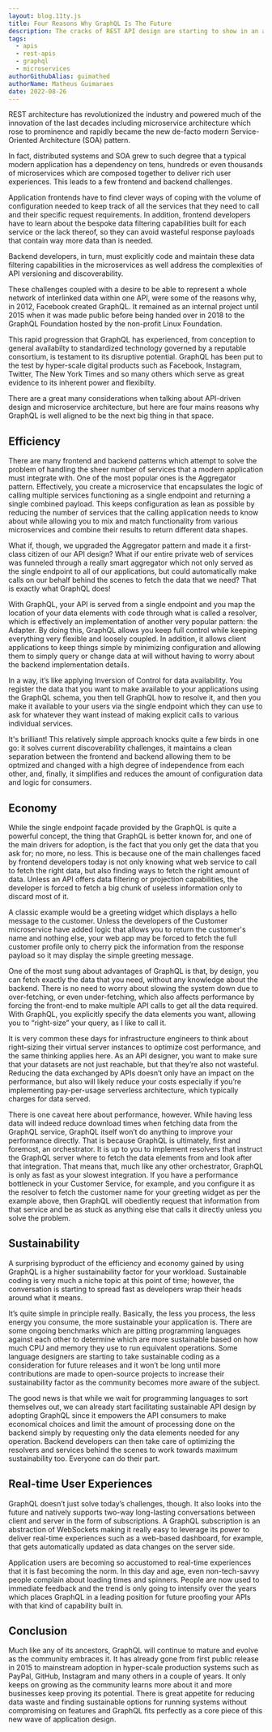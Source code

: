 ```yaml
---
layout: blog.11ty.js
title: Four Reasons Why GraphQL Is The Future
description: The cracks of REST API design are starting to show in an age where everyone needs fast and cheap while being kind to the planet. GraphQL offers a new approach and here are four reasons why it is primed to become the norm not the exception.
tags:
  - apis
  - rest-apis
  - graphql
  - microservices
authorGithubAlias: guimathed
authorName: Matheus Guimaraes
date: 2022-08-26
---
```


REST architecture has revolutionized the industry and powered much of the innovation of the last decades including microservice architecture which rose to prominence and rapidly became the new de-facto modern Service-Oriented Architecture (SOA) pattern. 

In fact, distributed systems and SOA grew to such degree that a typical modern application has a dependency on tens, hundreds or even thousands of microservices which are composed together to deliver rich user experiences. This leads to a few frontend and backend challenges.

Application frontends have to find clever ways of coping with the volume of configuration needed to keep track of all the services that they need to call and their specific request requirements. In addition, frontend developers have to learn about the bespoke data filtering capabilities built for each service or the lack thereof, so they can avoid wasteful response payloads that contain way more data than is needed. 

Backend developers, in turn, must explicitly code and maintain these data filtering capabilities in the microservices as well address the complexities of API versioning and discoverability. 

These challenges coupled with a desire to be able to represent a whole network of interlinked data within one API, were some of the reasons why, in 2012, Facebook created GraphQL. It remained as an internal project until 2015 when it was made public before being handed over in 2018 to the GraphQL Foundation hosted by the non-profit Linux Foundation.

This rapid progression that GraphQL has experienced, from conception to general availabilty to standardized technology governed by a reputable consortium, is testament to its disruptive potential. GraphQL has been put to the test by hyper-scale digital products such as Facebook, Instagram, Twitter, The New York Times and so many others which serve as great evidence to its inherent power and flexibilty. 

There are a great many considerations when talking about API-driven design and microservice architecture, but here are four mains reasons why GraphQL is well aligned to be the next big thing in that space.

## Efficiency

There are many frontend and backend patterns which attempt to solve the problem of handling the sheer number of services that a modern application must integrate with. One of the most popular ones is the Aggregator pattern. Effectively, you create a microservice that encapsulates the logic of calling multiple services functioning as a single endpoint and returning a single combined payload.  This keeps configuration as lean as possible by reducing the number of services that the calling application needs to know about while allowing you to mix and match functionality from various microservices and combine their results to return different data shapes.

What if, though, we upgraded the Aggregator pattern and made it a first-class citizen of our API design? What if our entire private web of services was funneled through a really smart aggregator which not only served as the single endpoint to all of our applications, but could automatically make calls on our behalf behind the scenes to fetch the data that we need? That is exactly what GraphQL does!

With GraphQL, your API is served from a single endpoint and you map the location of your data elements with code through what is called a resolver, which is effectively an implementation of another very popular pattern: the Adapter. By doing this, GraphQL allows you keep full control while keeping everything very flexible and loosely coupled. In addition, it allows client applications to keep things simple by minimizing configuration and allowing them to simply query or change data at will without having to worry about the backend implementation details.

In a way, it’s like applying Inversion of Control for data availability. You register the data that you want to make available to your applications using the GraphQL schema, you then tell GraphQL how to resolve it, and then you make it available to your users via the single endpoint which they can use to ask for whatever they want instead of making explicit calls to various individual services. 

It's brilliant! This relatively simple approach knocks quite a few birds in one go: it solves current discoverability challenges, it maintains a clean separation between the frontend and backend allowing them to be optmized and changed with a high degree of independence from each other, and, finally, it simplifies and reduces the amount of configuration data and logic for consumers.

## Economy

While the single endpoint façade provided by the GraphQL is quite a powerful concept, the thing that GraphQL is better known for, and one of the main drivers for adoption, is the fact that you only get the data that you ask for; no more, no less. This is because one of the main challenges faced by frontend developers today is not only knowing what web service to call to fetch the right data, but also finding ways to fetch the right amount of data. Unless an API offers data filtering or projection capabilities, the developer is forced to fetch a big chunk of useless information only to discard most of it. 

A classic example would be a greeting widget which displays a hello message to the customer. Unless the developers of the Customer microservice have added logic that allows you to return the customer's name and nothing else, your web app may be forced to fetch the full customer profile only to cherry pick the information from the response payload so it may display the simple greeting message.

One of the most sung about advantages of GraphQL is that, by design, you can fetch exactly the data that you need, without any knowledge about the backend. There is no need to worry about slowing the system down due to over-fetching, or even under-fetching, which also affects performance by forcing the front-end to make multiple API calls to get all the data required. With GraphQL, you explicitly specify the data elements you want, allowing you to “right-size” your query, as I like to call it.

It is very common these days for infrastructure engineers to think about right-sizing their virtual server instances to optimize cost performance, and the same thinking applies here. As an API designer, you want to make sure that your datasets are not just reachable, but that they’re also not wasteful. Reducing the data exchanged by APIs doesn’t only have an impact on the performance, but also will likely reduce your costs especially if you’re implementing pay-per-usage serverless architecture, which typically charges for data served.

There is one caveat here about performance, however. While having less data will indeed reduce download times when fetching data from the GraphQL service, GraphQL itself won’t do anything to improve your performance directly. That is because GraphQL is ultimately, first and foremost, an orchestrator. It is up to you to implement resolvers that instruct the GraphQL server where to fetch the data elements from and look after that integration. That means that, much like any other orchestrator, GraphQL is only as fast as your slowest integration. If you have a performance bottleneck in your Customer Service, for example, and you configure it as the resolver to fetch the customer name for your greeting widget as per the example above, then GraphQL will obediently request that information from that service and be as stuck as anything else that calls it directly unless you solve the problem.

## Sustainability

A surprising byproduct of the efficiency and economy gained by using GraphQL is a higher sustainability factor for your workload. Sustainable coding is very much a niche topic at this point of time; however, the conversation is starting to spread fast as developers wrap their heads around what it means.

It’s quite simple in principle really. Basically, the less you process, the less energy you consume, the more sustainable your application is. There are some ongoing benchmarks which are pitting programming languages against each other to determine which are more sustainable based on how much CPU and memory they use to run equivalent operations. Some language designers are starting to take sustainable coding as a consideration for future releases and it won’t be long until more contributions are made to open-source projects to increase their sustainability factor as the community becomes more aware of the subject.

The good news is that while we wait for programming languages to sort themselves out, we can already start facilitating sustainable API design by adopting GraphQL since it empowers the API consumers to make economical choices and limit the amount of processing done on the backend simply by requesting only the data elements needed for any operation. Backend developers can then take care of optimizing the resolvers and services behind the scenes to work towards maximum sustainability too. Everyone can do their part.

## Real-time User Experiences

GraphQL doesn’t just solve today’s challenges, though. It also looks into the future and natively supports two-way long-lasting conversations between client and server in the form of subscriptions. A GraphQL subscription is an abstraction of WebSockets making it really easy to leverage its power to deliver real-time experiences such as a web-based dashboard, for example, that gets automatically updated as data changes on the server side. 

Application users are becoming so accustomed to real-time experiences that it is fast becoming the norm. In this day and age, even non-tech-savvy people complain about loading times and spinners. People are now used to immediate feedback and the trend is only going to intensify over the years which places GraphQL in a leading position for future proofing your APIs with that kind of capability built in.

## Conclusion

Much like any of its ancestors, GraphQL will continue to mature and evolve as the community embraces it. It has already gone from first public release in 2015 to mainstream adoption in hyper-scale production systems such as PayPal, GitHub, Instagram and many others in a couple of years. It only keeps on growing as the community learns more about it and more businesses keep proving its potential. There is great appetite for reducing data waste and finding sustainable options for running systems without compromising on features and GraphQL fits perfectly as a core piece of this new wave of application design.
